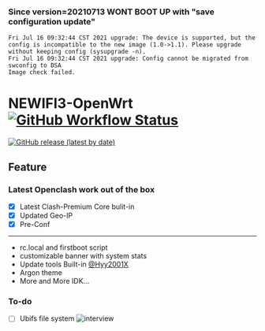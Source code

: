 ### Since version=20210713  WONT BOOT UP with "save configuration update"
```
Fri Jul 16 09:32:44 CST 2021 upgrade: The device is supported, but the config is incompatible to the new image (1.0->1.1). Please upgrade without keeping config (sysupgrade -n).
Fri Jul 16 09:32:44 CST 2021 upgrade: Config cannot be migrated from swconfig to DSA
Image check failed.
```
# NEWIFI3-OpenWrt [![GitHub Workflow Status](https://img.shields.io/github/workflow/status/wmyfelix/newifi3/AutoBuild-d-team_newifi-d2)](https://github.com/wmyfelix/Newifi3/actions/workflows/d-team_newifi-d2.yml)
[![GitHub release (latest by date)](https://img.shields.io/github/downloads/wmyfelix/newifi3/total)](https://github.com/wmyfelix/Newifi3/releases/tag/beta)
## Feature
### Latest Openclash work out of the box  

- [x] Latest Clash-Premium Core bulit-in  
- [x] Updated Geo-IP  
- [x] Pre-Conf

---  
* rc.local and firstboot script
* customizable banner with system stats
* Update tools Built-in [@Hyy2001X](https://Github.com/Hyy2001X)
* Argon theme
* More and More IDK...
### To-do
- [ ] Ubifs file system
![interview](https://github.com/wmyfelix/NEWIFI3/blob/master/banner.png?raw=true)
 
